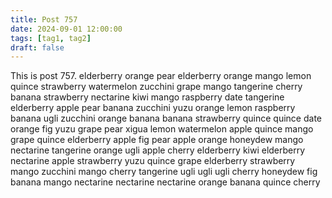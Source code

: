 ```yaml
---
title: Post 757
date: 2024-09-01 12:00:00
tags: [tag1, tag2]
draft: false
---
```

This is post 757.
elderberry
orange
pear
elderberry
orange
mango
lemon
quince
strawberry
watermelon
zucchini
grape
mango
tangerine
cherry
banana
strawberry
nectarine
kiwi
mango
raspberry
date
tangerine
elderberry
apple
pear
banana
zucchini
yuzu
orange
lemon
raspberry
banana
ugli
zucchini
orange
banana
banana
strawberry
quince
quince
date
orange
fig
yuzu
grape
pear
xigua
lemon
watermelon
apple
quince
mango
grape
quince
elderberry
apple
fig
pear
apple
orange
honeydew
mango
nectarine
tangerine
orange
ugli
apple
cherry
elderberry
kiwi
elderberry
nectarine
apple
strawberry
yuzu
quince
grape
elderberry
strawberry
mango
zucchini
mango
cherry
tangerine
ugli
ugli
ugli
cherry
honeydew
fig
banana
mango
nectarine
nectarine
nectarine
orange
banana
quince
cherry

